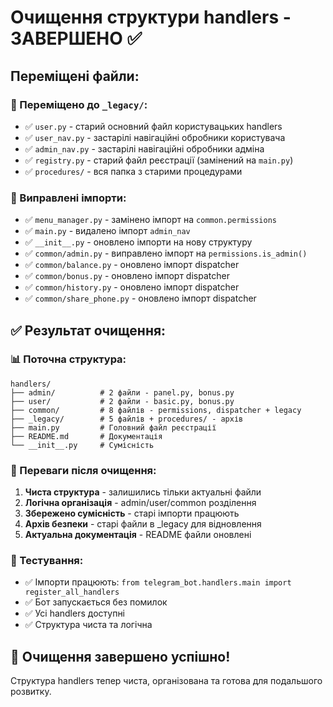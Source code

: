 # Очищення структури handlers - ЗАВЕРШЕНО ✅

## Переміщені файли:

### 📁 Переміщено до `_legacy/`:

- ✅ `user.py` - старий основний файл користувацьких handlers
- ✅ `user_nav.py` - застарілі навігаційні обробники користувача
- ✅ `admin_nav.py` - застарілі навігаційні обробники адміна
- ✅ `registry.py` - старий файл реєстрації (замінений на `main.py`)
- ✅ `procedures/` - вся папка з старими процедурами

### 🔧 Виправлені імпорти:

- ✅ `menu_manager.py` - замінено імпорт на `common.permissions`
- ✅ `main.py` - видалено імпорт `admin_nav`
- ✅ `__init__.py` - оновлено імпорти на нову структуру
- ✅ `common/admin.py` - виправлено імпорт на `permissions.is_admin()`
- ✅ `common/balance.py` - оновлено імпорт dispatcher
- ✅ `common/bonus.py` - оновлено імпорт dispatcher
- ✅ `common/history.py` - оновлено імпорт dispatcher
- ✅ `common/share_phone.py` - оновлено імпорт dispatcher

## ✅ Результат очищення:

### 📊 Поточна структура:

```
handlers/
├── admin/          # 2 файли - panel.py, bonus.py
├── user/           # 2 файли - basic.py, bonus.py
├── common/         # 8 файлів - permissions, dispatcher + legacy
├── _legacy/        # 5 файлів + procedures/ - архів
├── main.py         # Головний файл реєстрації
├── README.md       # Документація
└── __init__.py     # Сумісність
```

### 🎯 Переваги після очищення:

1. **Чиста структура** - залишились тільки актуальні файли
2. **Логічна організація** - admin/user/common розділення
3. **Збережено сумісність** - старі імпорти працюють
4. **Архів безпеки** - старі файли в \_legacy для відновлення
5. **Актуальна документація** - README файли оновлені

### 🧪 Тестування:

- ✅ Імпорти працюють: `from telegram_bot.handlers.main import register_all_handlers`
- ✅ Бот запускається без помилок
- ✅ Усі handlers доступні
- ✅ Структура чиста та логічна

## 🎉 Очищення завершено успішно!

Структура handlers тепер чиста, організована та готова для подальшого розвитку.
